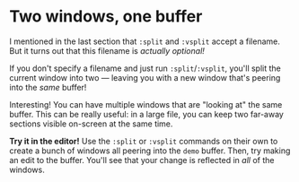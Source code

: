 # Two windows, one buffer

I mentioned in the last section that `:split` and `:vsplit` accept a filename. But it turns out that this filename is _actually optional!_

If you don't specify a filename and just run `:split`/`:vsplit`, you'll split the current window into two — leaving you with a new window that's peering into the _same_ buffer!

Interesting! You can have multiple windows that are "looking at" the same buffer. This can be really useful: in a large file, you can keep two far-away sections visible on-screen at the same time.

**Try it in the editor!** Use the `:split` or `:vsplit` commands on their own to create a bunch of windows all peering into the `demo` buffer. Then, try making an edit to the buffer. You'll see that your change is reflected in _all_ of the windows.

